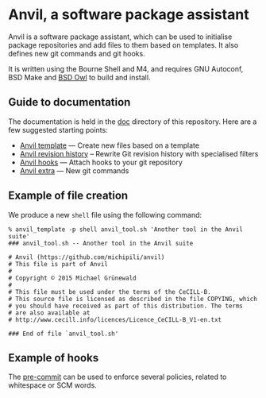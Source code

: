 # Anvil, a software package assistant

Anvil is a software package assistant, which can be used to
initialise package repositories and add files to them based on
templates.  It also defines new git commands and git hooks.

It is written using the Bourne Shell and M4, and requires GNU
Autoconf, BSD Make and [BSD Owl](https://github.com/michipili/bsdowl)
to build and install.


## Guide to documentation

The documentation is held in the [doc](./doc) directory of this
repository.  Here are a few suggested starting points:

 - [Anvil template](./doc/AnvilTemplate.md) — Create new files based on a template
 - [Anvil revision history](./doc/AnvilRevisionHistory.md) – Rewrite Git revision history with specialised filters
 - [Anvil hooks](./doc/AnvilHooks.md) — Attach hooks to your git repository
 - [Anvil extra](./doc/AnvilExtra.md) — New git commands


## Example of file creation

We produce a new `shell` file using the following command:

```console
% anvil_template -p shell anvil_tool.sh 'Another tool in the Anvil suite'
### anvil_tool.sh -- Another tool in the Anvil suite

# Anvil (https://github.com/michipili/anvil)
# This file is part of Anvil
#
# Copyright © 2015 Michael Grünewald
#
# This file must be used under the terms of the CeCILL-B.
# This source file is licensed as described in the file COPYING, which
# you should have received as part of this distribution. The terms
# are also available at
# http://www.cecill.info/licences/Licence_CeCILL-B_V1-en.txt

### End of file `anvil_tool.sh'
```

## Example of hooks

The [pre-commit](./git-hooks/pre-commit.sh) can be used to enforce
several policies, related to whitespace or SCM words.
